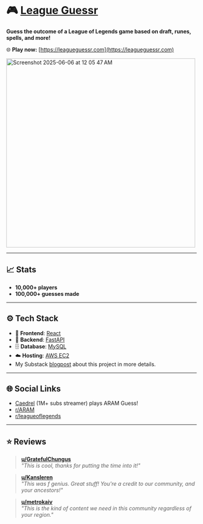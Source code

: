# 🎮 [League Guessr](https://leagueguessr.com)

**Guess the outcome of a League of Legends game based on draft, runes, spells, and more!**

🌐 **Play now:** [https://leagueguessr.com](https://leagueguessr.com)

<img width="500" alt="Screenshot 2025-06-06 at 12 05 47 AM" src="https://github.com/user-attachments/assets/c570ae19-6cfc-4745-8b87-25b6db75a6f7" />

---

## 📈 Stats

- **10,000+ players**
- **100,000+ guesses made**

---

## ⚙️ Tech Stack

- 🧠 **Frontend**: [React](https://reactjs.org/)
- 🚀 **Backend**: [FastAPI](https://fastapi.tiangolo.com/)
- 🗄️ **Database**: [MySQL](https://www.mysql.com/)
- ☁️ **Hosting**: [AWS EC2](https://aws.amazon.com/ec2/)
- My Substack [blogpost](https://open.substack.com/pub/tungdo01/p/i-created-a-league-of-legends-mini?r=rt1ju&utm_campaign=post&utm_medium=web) about this project in more details. 

---

## 🌐 Social Links

- [Caedrel](https://www.twitch.tv/caedrel/clip/CoyBoringPterodactylGingerPower-DvceWTwpsh5ivYf3) (1M+ subs streamer) plays ARAM Guess!
- [r/ARAM](https://www.reddit.com/r/ARAM/comments/1kqn8r8/i_pulled_data_from_10000_aram_matches_in_euw_and/)
- [r/leagueoflegends](https://www.reddit.com/r/leagueoflegends/comments/1l3k8dh/i_pulled_data_from_10000_aram_matches_in_euw_and/)


---

## ⭐ Reviews

> [**u/GratefulChungus**](https://www.reddit.com/r/ARAM/comments/1kqn8r8/comment/mt6xgb4/?utm_source=share&utm_medium=web3x&utm_name=web3xcss&utm_term=1&utm_content=share_button)  
> _"This is cool, thanks for putting the time into it!"_

> [**u/Kansleren**](https://www.reddit.com/r/ARAM/comments/1kqn8r8/comment/mt6vld6/?utm_source=share&utm_medium=web3x&utm_name=web3xcss&utm_term=1&utm_content=share_button)  
> _"This was f genius. Great stuff! You're a credit to our community, and your ancestors!"_

> [**u/metrokaiv**](https://www.reddit.com/r/ARAM/comments/1kqn8r8/comment/mt6vufn/?utm_source=share&utm_medium=web3x&utm_name=web3xcss&utm_term=1&utm_content=share_button)  
> _"This is the kind of content we need in this community regardless of your region."_


